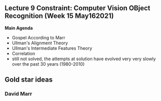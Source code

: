 ## Lecture 9 Constraint: Computer Vision OBject Recognition (Week 15 May162021)

**Main Agenda**
- Gospel According to Marr
- Ullman's Alignment Theory
- Ullman's Intermediate Features Theory
- Correlation
- still not solved, the attempts at solution have evolved very very slowly over the past 30 years (1980-2010)

**Gold star ideas**
- 


### David Marr



